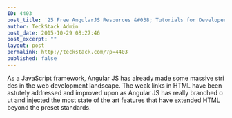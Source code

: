 ```yaml
---
ID: 4403
post_title: '25 Free AngularJS Resources &#038; Tutorials for Developers'
author: TeckStack Admin
post_date: 2015-10-29 08:27:46
post_excerpt: ""
layout: post
permalink: http://teckstack.com/?p=4403
published: false
---
```

As a JavaScript framework, Angular JS has already made some massive strides in the web development landscape. The weak links in HTML have been astutely addressed and improved upon as Angular JS has really branched out and injected the most state of the art features that have extended HTML beyond the preset standards.